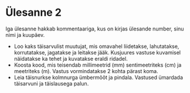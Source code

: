 # Ülesanne 2

Iga ülesanne hakkab kommentaariga, kus on kirjas ülesande number, sinu nimi ja kuupäev.

* Loo kaks täisarvulist muutujat, mis omavahel liidetakse, lahutatakse, korrutatakse, jagatakse ja leitakse jääk. Kusjuures vastuse kuvamisel näidatakse ka tehet ja kuvatakse eraldi ridadel. 
* Koosta kood, mis teisendab millimeetrid (mm) sentimeetriteks (cm) ja meetriteks (m). Vastus vormindatakse 2 kohta pärast koma.
* Leia täisnurkse kolmnurga ümbermõõt ja pindala. Vastused ümardada täisarvuni ja täislausega palun.